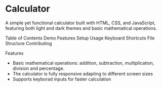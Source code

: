 # Calculator
A simple yet functional calculator built with HTML, CSS, and JavaScript, featuring both light and dark themes and basic mathematical operations.

Table of Contents
Demo
Features
Setup
Usage
Keyboard Shortcuts
File Structure
Contributing

Features
- Basic mathematical operations: addition, subtraction, multiplication, division and percentage.
- The calculator is fully responsive adapting to different screen sizes
- Supports keyborad inputs for faster calculation

